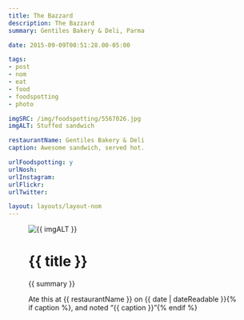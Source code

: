 ```yaml
---
title: The Bazzard
description: The Bazzard
summary: Gentiles Bakery & Deli, Parma

date: 2015-09-09T00:51:28.00-05:00

tags:
- post
- nom
- eat
- food
- foodspotting
- photo

imgSRC: /img/foodspotting/5567026.jpg
imgALT: Stuffed sandwich

restaurantName: Gentiles Bakery & Deli
caption: Awesome sandwich, served hot.

urlFoodspotting: y
urlNosh: 
urlInstagram: 
urlFlickr:
urlTwitter: 

layout: layouts/layout-nom
---
```

<figure class="nom">
	<img class="u-photo img-border" src="{{ imgSRC }}" alt="{{ imgALT }}">
	<figcaption>
		<h1 class="title p-name">{{ title }}</h1>
		<p class="summary">{{ summary }}</p>
		<p>Ate this at {{ restaurantName }} on <time class="dt-published" datetime="{{ date | dateIso }}">{{ date | dateReadable }}</time>{% if caption %}, and noted <q class="">{{ caption }}</q>{% endif %}
	</figcaption>
</figure>
